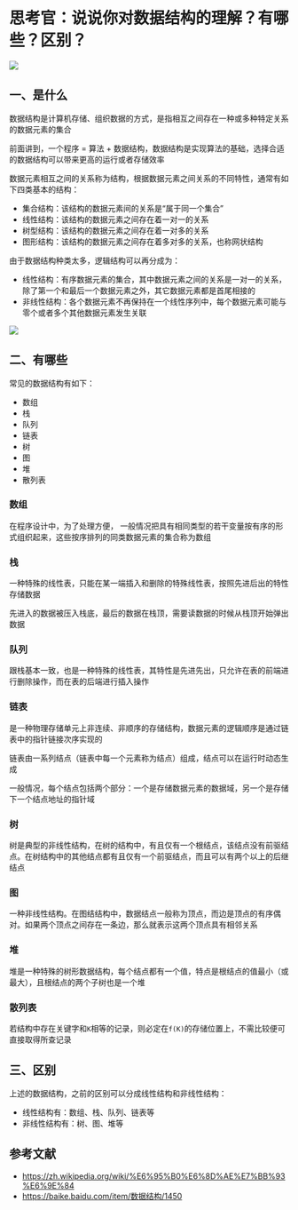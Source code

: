 # 思考官：说说你对数据结构的理解？有哪些？区别？

 ![](https://static.vue-js.com/3d87b540-1aa6-11ec-a752-75723a64e8f5.png)



## 一、是什么

数据结构是计算机存储、组织数据的方式，是指相互之间存在一种或多种特定关系的数据元素的集合

前面讲到，一个程序 = 算法 + 数据结构，数据结构是实现算法的基础，选择合适的数据结构可以带来更高的运行或者存储效率

数据元素相互之间的关系称为结构，根据数据元素之间关系的不同特性，通常有如下四类基本的结构：

- 集合结构：该结构的数据元素间的关系是“属于同一个集合”
- 线性结构：该结构的数据元素之间存在着一对一的关系
- 树型结构：该结构的数据元素之间存在着一对多的关系
- 图形结构：该结构的数据元素之间存在着多对多的关系，也称网状结构

由于数据结构种类太多，逻辑结构可以再分成为：

- 线性结构：有序数据元素的集合，其中数据元素之间的关系是一对一的关系，除了第一个和最后一个数据元素之外，其它数据元素都是首尾相接的
- 非线性结构：各个数据元素不再保持在一个线性序列中，每个数据元素可能与零个或者多个其他数据元素发生关联

![](https://static.vue-js.com/9aedc5d0-1aa6-11ec-8e64-91fdec0f05a1.png)

## 二、有哪些

常见的数据结构有如下：

- 数组
- 栈
- 队列
- 链表
- 树
- 图
- 堆
- 散列表


### 数组

在程序设计中，为了处理方便， 一般情况把具有相同类型的若干变量按有序的形式组织起来，这些按序排列的同类数据元素的集合称为数组


### 栈

一种特殊的线性表，只能在某一端插入和删除的特殊线性表，按照先进后出的特性存储数据

先进入的数据被压入栈底，最后的数据在栈顶，需要读数据的时候从栈顶开始弹出数据



### 队列

跟栈基本一致，也是一种特殊的线性表，其特性是先进先出，只允许在表的前端进行删除操作，而在表的后端进行插入操作



### 链表

是一种物理存储单元上非连续、非顺序的存储结构，数据元素的逻辑顺序是通过链表中的指针链接次序实现的

链表由一系列结点（链表中每一个元素称为结点）组成，结点可以在运行时动态生成

一般情况，每个结点包括两个部分：一个是存储数据元素的数据域，另一个是存储下一个结点地址的指针域



### 树

树是典型的非线性结构，在树的结构中，有且仅有一个根结点，该结点没有前驱结点。在树结构中的其他结点都有且仅有一个前驱结点，而且可以有两个以上的后继结点



### 图

一种非线性结构。在图结结构中，数据结点一般称为顶点，而边是顶点的有序偶对。如果两个顶点之间存在一条边，那么就表示这两个顶点具有相邻关系



### 堆

堆是一种特殊的树形数据结构，每个结点都有一个值，特点是根结点的值最小（或最大），且根结点的两个子树也是一个堆



### 散列表

若结构中存在关键字和`K`相等的记录，则必定在`f(K)`的存储位置上，不需比较便可直接取得所查记录



## 三、区别

上述的数据结构，之前的区别可以分成线性结构和非线性结构：

- 线性结构有：数组、栈、队列、链表等
- 非线性结构有：树、图、堆等


## 参考文献

- https://zh.wikipedia.org/wiki/%E6%95%B0%E6%8D%AE%E7%BB%93%E6%9E%84
- https://baike.baidu.com/item/数据结构/1450
